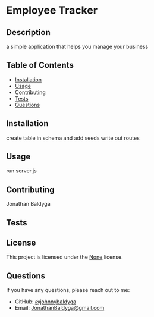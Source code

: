 # Employee Tracker



## Description
a simple application that helps you manage your business

## Table of Contents
- [Installation](#installation)
- [Usage](#usage)
- [Contributing](#contributing)
- [Tests](#tests)
- [Questions](#questions)

## Installation
create table in schema and add seeds
write out routes
## Usage
run server.js

## Contributing
Jonathan Baldyga

## Tests


## License
This project is licensed under the [None]() license.

## Questions
If you have any questions, please reach out to me:
- GitHub: [@johnnybaldyga](https://github.com/johnnybaldyga)
- Email: JonathanBaldyga@gmail.com